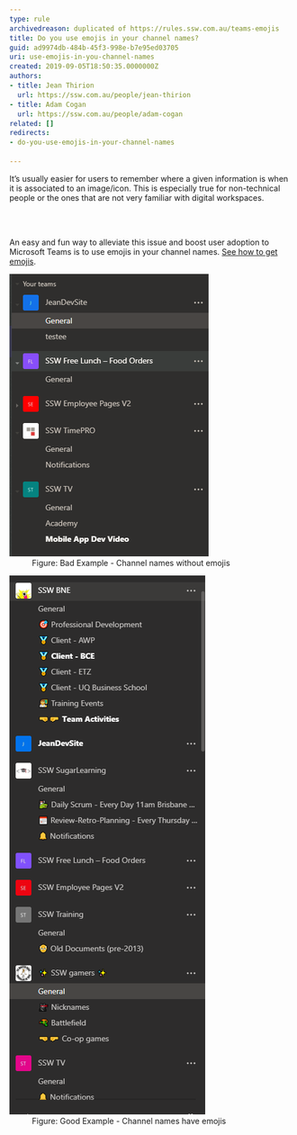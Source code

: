 ```yaml
---
type: rule
archivedreason: duplicated of https://rules.ssw.com.au/teams-emojis
title: Do you use emojis in your channel names?
guid: ad9974db-484b-45f3-998e-b7e95ed03705
uri: use-emojis-in-you-channel-names
created: 2019-09-05T18:50:35.0000000Z
authors:
- title: Jean Thirion
  url: https://ssw.com.au/people/jean-thirion
- title: Adam Cogan
  url: https://ssw.com.au/people/adam-cogan
related: []
redirects:
- do-you-use-emojis-in-your-channel-names

---
```



<p class="ssw15-rteElement-P">​It’s usually easier for users to remember where a given information is when it is associated to an image/icon. This is especially true for non-technical people or the ones that are not very familiar with digital workspaces.​<br></p>
<br><excerpt class='endintro'></excerpt><br>
<p>​An easy and fun way to alleviate this issue and boost user adoption to Microsoft Teams is to use emojis in your channel names. 
   <a href="https://www.howtogeek.com/208890/how-to-use-emoji-on-your-smartphone-or-pc/v">See how to get emojis</a>.<br></p><dl class="badImage"><dt><img src="bad-no-emojis.png" alt="bad-no-emojis.png" /></dt><dd>Figure: Bad Example - Channel names without emojis</dd></dl><dl class="goodImage"><dt><img src="good-use-emojis.png" alt="good-use-emojis.png" /></dt><dd>Figure: Good Example - Channel names have emojis<span style="color:#444444;">​</span></dd></dl>


